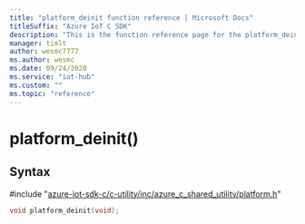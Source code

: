 ```yaml
---                             
title: "platform_deinit function reference | Microsoft Docs" 
titleSuffix: "Azure IoT C SDK"            
description: "This is the function reference page for the platform_deinit() function in the Azure IoT C SDK. This SDK is used with Azure IoT Hub and Azure IoT Hub Device Provisioning Service"            
manager: timlt                 
author: wesmc7777              
ms.author: wesmc               
ms.date: 09/24/2020                    
ms.service: "iot-hub"             
ms.custom: ""                
ms.topic: "reference"        
---                            
```


# platform_deinit()

## Syntax

\#include "[azure-iot-sdk-c/c-utility/inc/azure_c_shared_utility/platform.h](../platform-h.md)"  
```C
void platform_deinit(void);
```

